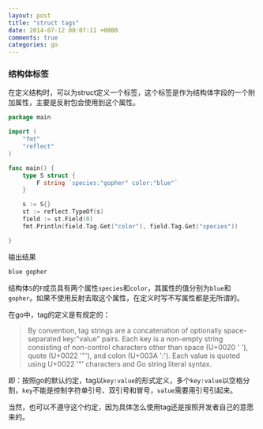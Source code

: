 ```yaml
---
layout: post
title: "struct tags"
date: 2014-07-12 00:07:11 +0800
comments: true
categories: go
---
```


### 结构体标签

在定义结构时，可以为struct定义一个标签，这个标签是作为结构体字段的一个附加属性，主要是反射包会使用到这个属性。

```go
package main

import (
	"fmt"
	"reflect"
)

func main() {
	type S struct {
		F string `species:"gopher" color:"blue"`
	}

	s := S{}
	st := reflect.TypeOf(s)
	field := st.Field(0)
	fmt.Println(field.Tag.Get("color"), field.Tag.Get("species"))

}
```

输出结果

```bash
blue gopher
```

结构体`S`的`F`成员具有两个属性`species`和`color`，其属性的值分别为`blue`和`gopher`。如果不使用反射去取这个属性，在定义时写不写属性都是无所谓的。

<!--more-->

在go中，tag的定义是有规定的：

> By convention, tag strings are a concatenation of optionally space-separated key:"value" pairs. Each key is a non-empty string consisting of non-control characters other than space (U+0020 ' '), quote (U+0022 '"'), and colon (U+003A ':'). Each value is quoted using U+0022 '"' characters and Go string literal syntax.

即：按照go的默认约定，tag以`key:value`的形式定义，多个`key:value`以空格分割，`key`不能是控制字符单引号、双引号和冒号，`value`需要用引号引起来。 

当然，也可以不遵守这个约定，因为具体怎么使用tag还是按照开发者自己的意愿来的。